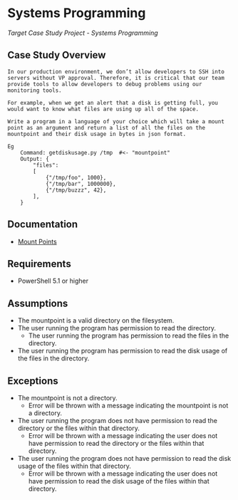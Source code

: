 # Systems Programming 

*Target Case Study Project - Systems Programming*
<br>

## Case Study Overview

```
In our production environment, we don’t allow developers to SSH into servers without VP approval. Therefore, it is critical that our team provide tools to allow developers to debug problems using our monitoring tools.

For example, when we get an alert that a disk is getting full, you would want to know what files are using up all of the space.

Write a program in a language of your choice which will take a mount point as an argument and return a list of all the files on the mountpoint and their disk usage in bytes in json format.

Eg
    Command: getdiskusage.py /tmp  #<- "mountpoint"
    Output: {
        "files":
        [
            {"/tmp/foo", 1000},
            {"/tmp/bar", 1000000},
            {"/tmp/buzzz", 42},
        ],
    }
```

## Documentation
- [Mount Points](https://www.ibm.com/docs/en/aix/7.1?topic=mounting-mount-points)

## Requirements
- PowerShell 5.1 or higher

## Assumptions
- The mountpoint is a valid directory on the filesystem.
- The user running the program has permission to read the directory.
    - The user running the program has permission to read the files in the directory.
- The user running the program has permission to read the disk usage of the files in the directory.

## Exceptions
 - The mountpoint is not a directory.
    - Error will be thrown with a message indicating the mountpoint is not a directory.
 - The user running the program does not have permission to read the directory or the files within that directory.
    - Error will be thrown with a message indicating the user does not have permission to read the directory or the files within that directory.
- The user running the program does not have permission to read the disk usage of the files within that directory.
    - Error will be thrown with a message indicating the user does not have permission to read the disk usage of the files within that directory.

